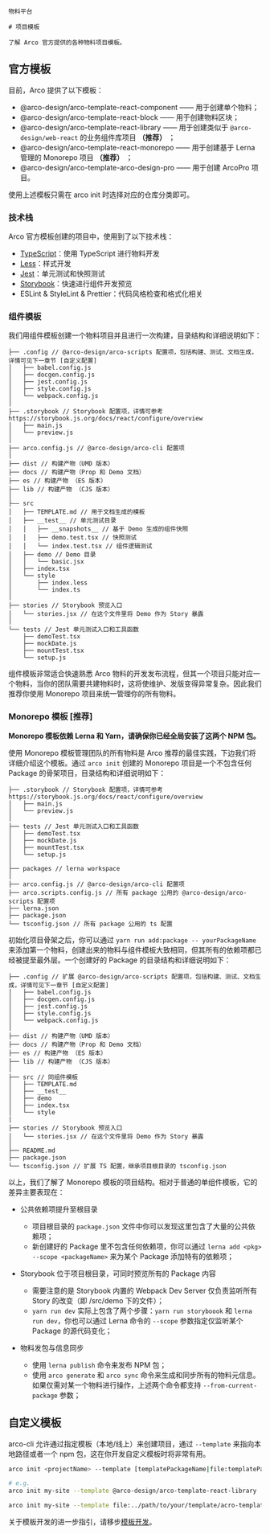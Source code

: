 `````
物料平台

# 项目模板

了解 Arco 官方提供的各种物料项目模板。
`````

## 官方模板

目前，Arco 提供了以下模板：

- @arco-design/arco-template-react-component —— 用于创建单个物料；
- @arco-design/arco-template-react-block —— 用于创建物料区块；
- @arco-design/arco-template-react-library —— 用于创建类似于 `@arco-design/web-react` 的业务组件库项目 **（推荐）** ；
- @arco-design/arco-template-react-monorepo —— 用于创建基于 Lerna 管理的 Monorepo 项目 **（推荐）** ；
- @arco-design/arco-template-arco-design-pro —— 用于创建 ArcoPro 项目。

使用上述模板只需在 arco init 时选择对应的仓库分类即可。

### 技术栈

Arco 官方模板创建的项目中，使用到了以下技术栈：

- [TypeScript](https://www.typescriptlang.org/)：使用 TypeScript 进行物料开发
- [Less](http://lesscss.org/)：样式开发
- [Jest](https://jestjs.io/)：单元测试和快照测试
- [Storybook](https://storybook.js.org/)：快速进行组件开发预览
- ESLint & StyleLint & Prettier：代码风格检查和格式化相关

### 组件模板

我们用组件模板创建一个物料项目并且进行一次构建，目录结构和详细说明如下：

```
├── .config // @arco-design/arco-scripts 配置项，包括构建、测试、文档生成，详情可见下一章节 [自定义配置]
│   ├── babel.config.js
│   ├── docgen.config.js
│   ├── jest.config.js
│   ├── style.config.js
│   └── webpack.config.js
│
├── .storybook // Storybook 配置项，详情可参考 https://storybook.js.org/docs/react/configure/overview
│   ├── main.js
│   └── preview.js
│
├── arco.config.js // @arco-design/arco-cli 配置项
│
├── dist // 构建产物（UMD 版本）
├── docs // 构建产物（Prop 和 Demo 文档）
├── es // 构建产物 （ES 版本）
├── lib // 构建产物 （CJS 版本）
│
├—— src
│   ├── TEMPLATE.md // 用于文档生成的模板
│   ├── __test__ // 单元测试目录
│   │   ├── __snapshots__ // 基于 Demo 生成的组件快照
│   │   ├── demo.test.tsx // 快照测试
│   │   └── index.test.tsx // 组件逻辑测试
│   ├── demo // Demo 目录
│   │   └── basic.jsx
│   ├── index.tsx
│   └── style
│       ├── index.less
│       └── index.ts
│
├── stories // Storybook 预览入口
│   └── stories.jsx // 在这个文件里将 Demo 作为 Story 暴露
│
└── tests // Jest 单元测试入口和工具函数
    ├── demoTest.tsx
    ├── mockDate.js
    ├── mountTest.tsx
    └── setup.js
```

组件模板非常适合快速熟悉 Arco 物料的开发发布流程，但其一个项目只能对应一个物料，当你的团队需要共建物料时，这将使维护、发版变得异常复杂。因此我们推荐你使用 Monorepo 项目来统一管理你的所有物料。

### Monorepo 模板 [推荐]

**Monorepo 模板依赖 Lerna 和 Yarn，请确保你已经全局安装了这两个 NPM 包。**

使用 Monorepo 模板管理团队的所有物料是 Arco 推荐的最佳实践，下边我们将详细介绍这个模板。通过 `arco init` 创建的 Monorepo 项目是一个不包含任何 Package 的骨架项目，目录结构和详细说明如下：

```
├── .storybook // Storybook 配置项，详情可参考 https://storybook.js.org/docs/react/configure/overview
│   ├── main.js
│   └── preview.js
│
├── tests // Jest 单元测试入口和工具函数
│   ├── demoTest.tsx
│   ├── mockDate.js
│   ├── mountTest.tsx
│   └── setup.js
│
├── packages // lerna workspace
│
├── arco.config.js // @arco-design/arco-cli 配置项
├── arco.scripts.config.js // 所有 package 公用的 @arco-design/arco-scripts 配置项
├── lerna.json
├── package.json
└── tsconfig.json // 所有 package 公用的 ts 配置
```

初始化项目骨架之后，你可以通过 `yarn run add:package -- yourPackageName` 来添加第一个物料，创建出来的物料与组件模板大致相同，但其所有的依赖项都已经被提至最外层。一个创建好的 Package 的目录结构和详细说明如下：

```
├── .config // 扩展 @arco-design/arco-scripts 配置项，包括构建、测试、文档生成，详情可见下一章节 [自定义配置]
│   ├── babel.config.js
│   ├── docgen.config.js
│   ├── jest.config.js
│   ├── style.config.js
│   └── webpack.config.js
│
├── dist // 构建产物（UMD 版本）
├── docs // 构建产物（Prop 和 Demo 文档）
├── es // 构建产物 （ES 版本）
├── lib // 构建产物 （CJS 版本）
│
├── src // 同组件模板
│   ├── TEMPLATE.md
│   ├── __test__
│   ├── demo
│   ├── index.tsx
│   └── style
|
├── stories // Storybook 预览入口
│   └── stories.jsx // 在这个文件里将 Demo 作为 Story 暴露
│
├── README.md
├── package.json
└── tsconfig.json // 扩展 TS 配置，继承项目根目录的 tsconfig.json
```

以上，我们了解了 Monorepo 模板的项目结构。相对于普通的单组件模板，它的差异主要表现在：

- 公共依赖项提升至根目录
  - 项目根目录的 `package.json` 文件中你可以发现这里包含了大量的公共依赖项；
  - 新创建好的 Package 里不包含任何依赖项，你可以通过 `lerna add <pkg> --scope <packageName>` 来为某个 Package 添加特有的依赖项；
- Storybook 位于项目根目录，可同时预览所有的 Package 内容
  - 需要注意的是 Storybook 内置的 Webpack Dev Server 仅负责监听所有 Story 的改变（即 /src/demo 下的文件）；
  - `yarn run dev` 实际上包含了两个步骤：`yarn run storyboook` 和 `lerna run dev`，你也可以通过 Lerna 命令的 `--scope` 参数指定仅监听某个 Package 的源代码变化；

- 物料发包与信息同步
  - 使用 `lerna publish` 命令来发布 NPM 包；
  - 使用 `arco generate` 和 `arco sync` 命令来生成和同步所有的物料元信息。如果仅需对某一个物料进行操作，上述两个命令都支持 `--from-current-package` 参数；

## 自定义模板

arco-cli 允许通过指定模板（本地/线上）来创建项目，通过 `--template` 来指向本地路径或者一个 npm 包，这在你开发自定义模板时将非常有用。

```bash
arco init <projectName> --template [templatePackageName|file:templatePath]

# e.g.
arco init my-site --template @arco-design/arco-template-react-library

arco init my-site --template file:../path/to/your/template/acro-template-site
```

关于模板开发的进一步指引，请移步[模板开发](/docs/material/develop-template)。
